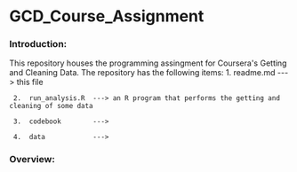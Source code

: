 GCD_Course_Assignment
=====================
### Introduction:
This repository houses the programming assingment for Coursera's Getting and Cleaning Data.
The repository has the following items:
     1.  readme.md       ---> this file
     
     2.  run_analysis.R  ---> an R program that performs the getting and cleaning of some data
     
     3.  codebook        --->
     
     4.  data            --->
     
### Overview:
